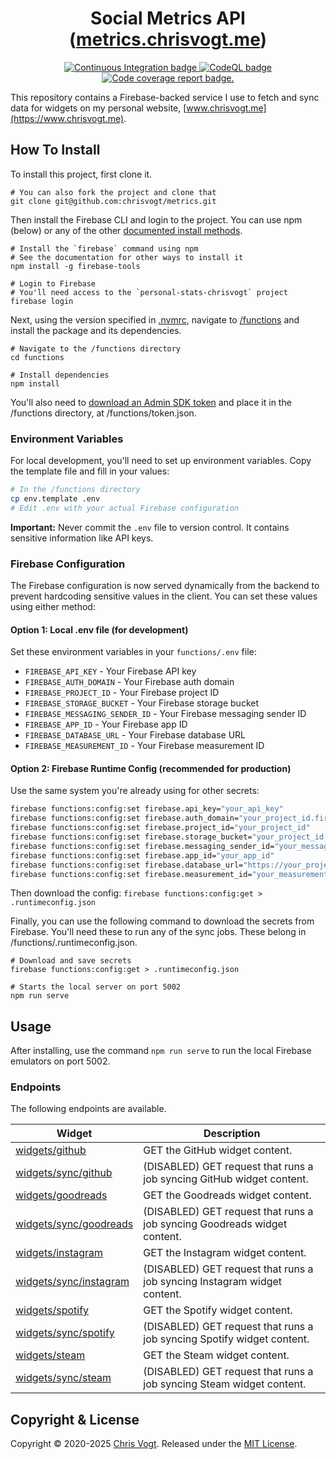 <h1 align='center'>
  Social Metrics API (<a href='https://metrics.chrisvogt.me' title='metrics.chrisvogt.me'>metrics.chrisvogt.me</a>)
</h1>

<p align='center'>
  <a href='https://github.com/chrisvogt/metrics/actions/workflows/ci.yml'>
    <img src='https://github.com/chrisvogt/metrics/actions/workflows/ci.yml/badge.svg?branch=main' alt='Continuous Integration badge' />
  </a>
  <a href='https://github.com/chrisvogt/metrics/actions/workflows/codeql.yml'>
    <img src='https://github.com/chrisvogt/metrics/actions/workflows/codeql.yml/badge.svg?branch=main' alt='CodeQL badge' />
  </a>
  <a href='https://codecov.io/gh/chrisvogt/metrics'>
    <img src='https://codecov.io/gh/chrisvogt/metrics/branch/main/graph/badge.svg?token=Hr0GpQiCu0' alt='Code coverage report badge.' />
  </a>
</p>

This repository contains a Firebase-backed service I use to fetch and sync data for widgets on my personal website, [www.chrisvogt.me](https://www.chrisvogt.me).

## How To Install

To install this project, first clone it.

```
# You can also fork the project and clone that
git clone git@github.com:chrisvogt/metrics.git
```

Then install the Firebase CLI and login to the project. You can use npm (below) or any of the other [documented install methods](https://firebase.google.com/docs/cli#mac-linux-npm).

```
# Install the `firebase` command using npm
# See the documentation for other ways to install it
npm install -g firebase-tools
```

```
# Login to Firebase
# You'll need access to the `personal-stats-chrisvogt` project
firebase login
```

Next, using the version specified in [.nvmrc](./.nvmrc), navigate to [/functions](./functions) and install the package and its dependencies.

```
# Navigate to the /functions directory
cd functions
```

```
# Install dependencies
npm install
```

You'll also need to [download an Admin SDK token](https://console.firebase.google.com/u/1/project/personal-stats-chrisvogt/settings/serviceaccounts/adminsdk) and place it in the /functions directory, at /functions/token.json.

### Environment Variables

For local development, you'll need to set up environment variables. Copy the template file and fill in your values:

```bash
# In the /functions directory
cp env.template .env
# Edit .env with your actual Firebase configuration
```

**Important:** Never commit the `.env` file to version control. It contains sensitive information like API keys.

### Firebase Configuration

The Firebase configuration is now served dynamically from the backend to prevent hardcoding sensitive values in the client. You can set these values using either method:

#### Option 1: Local .env file (for development)
Set these environment variables in your `functions/.env` file:

- `FIREBASE_API_KEY` - Your Firebase API key
- `FIREBASE_AUTH_DOMAIN` - Your Firebase auth domain
- `FIREBASE_PROJECT_ID` - Your Firebase project ID
- `FIREBASE_STORAGE_BUCKET` - Your Firebase storage bucket
- `FIREBASE_MESSAGING_SENDER_ID` - Your Firebase messaging sender ID
- `FIREBASE_APP_ID` - Your Firebase app ID
- `FIREBASE_DATABASE_URL` - Your Firebase database URL
- `FIREBASE_MEASUREMENT_ID` - Your Firebase measurement ID

#### Option 2: Firebase Runtime Config (recommended for production)
Use the same system you're already using for other secrets:

```bash
firebase functions:config:set firebase.api_key="your_api_key"
firebase functions:config:set firebase.auth_domain="your_project_id.firebaseapp.com"
firebase functions:config:set firebase.project_id="your_project_id"
firebase functions:config:set firebase.storage_bucket="your_project_id.firebasestorage.app"
firebase functions:config:set firebase.messaging_sender_id="your_messaging_sender_id"
firebase functions:config:set firebase.app_id="your_app_id"
firebase functions:config:set firebase.database_url="https://your_project_id.firebaseio.com"
firebase functions:config:set firebase.measurement_id="your_measurement_id"
```

Then download the config: `firebase functions:config:get > .runtimeconfig.json`

Finally, you can use the following command to download the secrets from Firebase. You'll need these to run any of the sync jobs. These belong in /functions/.runtimeconfig.json.

```
# Download and save secrets
firebase functions:config:get > .runtimeconfig.json
```

```
# Starts the local server on port 5002
npm run serve
```

## Usage

After installing, use the command `npm run serve` to run the local Firebase emulators on port 5002.

### Endpoints

The following endpoints are available.

| Widget | Description |
|--------|-------------|
| [widgets/github](http://localhost:5002/api/widgets/github) | GET the GitHub widget content.                                                           |
| [widgets/sync/github](http://localhost:5002/api/widgets/sync/github) | (DISABLED) GET request that runs a job syncing GitHub widget content.          |
| [widgets/goodreads](http://localhost:5002/api/widgets/goodreads) | GET the Goodreads widget content.                                                  |
| [widgets/sync/goodreads](http://localhost:5002/api/widgets/sync/goodreads) | (DISABLED) GET request that runs a job syncing Goodreads widget content. |
| [widgets/instagram](http://localhost:5002/api/widgets/instagram) | GET the Instagram widget content.                                                  |
| [widgets/sync/instagram](http://localhost:5002/api/widgets/sync/instagram) | (DISABLED) GET request that runs a job syncing Instagram widget content. |
| [widgets/spotify](http://localhost:5002/api/widgets/spotify) | GET the Spotify widget content.                                                        |
| [widgets/sync/spotify](http://localhost:5002/api/widgets/sync/spotify) | (DISABLED) GET request that runs a job syncing Spotify widget content.       |
| [widgets/steam](http://localhost:5002/api/widgets/steam) | GET the Steam widget content.                                                              |
| [widgets/sync/steam](http://localhost:5002/api/widgets/sync/steam) | (DISABLED) GET request that runs a job syncing Steam widget content.             |

## Copyright & License

Copyright © 2020-2025 [Chris Vogt](https://www.chrisvogt.me). Released under the [MIT License](LICENSE).
